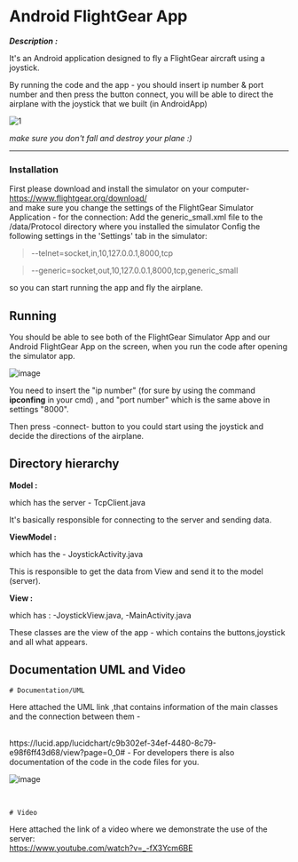 # Android FlightGear App


***Description :***

It's an Android application designed to fly a FlightGear aircraft using a joystick.


By running the code and the app - you should insert ip number & port number and then press the button connect,
you will be able to direct the airplane with the joystick that we built (in AndroidApp) 

![1](https://user-images.githubusercontent.com/60241230/123306299-c925b880-d529-11eb-8d63-fe87072e3ba2.jpg)


*make sure you don't fall and destroy your plane :)*

___________________________________________________________________________________________________________________________________
### Installation 
First please download and install the simulator on your computer- https://www.flightgear.org/download/   
and make sure you change the settings of the FlightGear Simulator Application - 
for the connection:
Add the generic_small.xml file to the /data/Protocol directory where you installed the simulator Config the following settings in the 'Settings' tab in the simulator:

> --telnet=socket,in,10,127.0.0.1,8000,tcp 

> --generic=socket,out,10,127.0.0.1,8000,tcp,generic_small 

so you can start running the app and fly the airplane.

## Running
You should be able to see both of the FlightGear Simulator App and our Android FlightGear App on the screen, when you run the code after opening the simulator app.

![image](https://user-images.githubusercontent.com/60241230/123306182-a3001880-d529-11eb-99d4-b7f6da4bf85c.png)

You need to insert the "ip number" (for sure by using the command **ipconfing** in your cmd) , and "port number" which is the same above in settings "8000".

Then press -connect- button to you could start using the joystick and decide the directions of the airplane.

## Directory hierarchy
**Model :** 

which has the server - TcpClient.java

It's basically responsible for connecting to the server and sending data.

**ViewModel :** 

which has the - JoystickActivity.java 

This is responsible to get the data from View and send it to the model (server).

**View :** 

which has : -JoystickView.java, -MainActivity.java

These classes are the view of the app - which contains the buttons,joystick and all what appears.

## Documentation UML and Video


    # Documentation/UML
Here attached the UML link ,that contains information of the main classes and the connection between them -

<br>
https://lucid.app/lucidchart/c9b302ef-34ef-4480-8c79-e98f6ff43d68/view?page=0_0# -
For developers there is also documentation of the code in the code files for you.

<br>

![image](https://user-images.githubusercontent.com/60241230/123307600-5c132280-d52b-11eb-81ff-8cb0a2f5ca5d.png)

<br>

    # Video
Here attached the link of a video where we demonstrate the use of the server:
<br>
https://www.youtube.com/watch?v=_-fX3Ycm6BE

